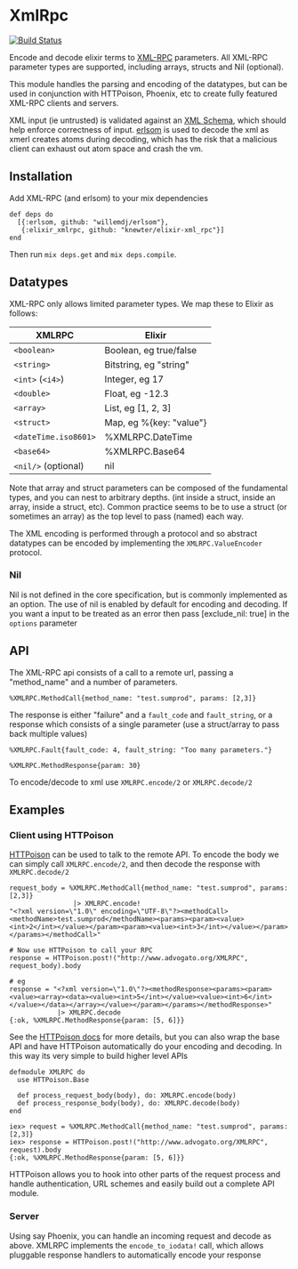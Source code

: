 XmlRpc
======
[![Build Status](https://travis-ci.org/ewildgoose/elixir-xml_rpc.svg?branch=master)](https://travis-ci.org/ewildgoose/elixir-xml_rpc)

Encode and decode elixir terms to [XML-RPC](http://wikipedia.org/wiki/XML-RPC) parameters.
All XML-RPC parameter types are supported, including arrays, structs and Nil (optional).

This module handles the parsing and encoding of the datatypes, but can be used
in conjunction with HTTPoison, Phoenix, etc to create fully featured XML-RPC
clients and servers.

XML input (ie untrusted) is validated against an [XML Schema](http://en.wikipedia.org/wiki/XML_schema),
which should help enforce correctness of input.  [erlsom](https://github.com/willemdj/erlsom)
is used to decode the xml as xmerl creates atoms during decoding, which has
the risk that a malicious client can exhaust out atom space and crash the vm.


## Installation

Add XML-RPC (and erlsom) to your mix dependencies

    def deps do
      [{:erlsom, github: "willemdj/erlsom"},
       {:elixir_xmlrpc, github: "knewter/elixir-xml_rpc"}]
    end

Then run `mix deps.get` and `mix deps.compile`.


## Datatypes

XML-RPC only allows limited parameter types. We map these to Elixir as follows:

| XMLRPC               | Elixir                    |
| ---------------------|---------------------------|
| `<boolean>`          | Boolean, eg true/false    |
| `<string>`           | Bitstring, eg "string"    |
| `<int>` (`<i4>`)     | Integer, eg 17            |
| `<double>`           | Float, eg -12.3           |
| `<array>`            | List, eg [1, 2, 3]        |
| `<struct>`           | Map, eg %{key: "value"}   |
| `<dateTime.iso8601>` | %XMLRPC.DateTime          |
| `<base64>`           | %XMLRPC.Base64            |
| `<nil/>` (optional)  | nil                       |


Note that array and struct parameters can be composed of the fundamental types,
and you can nest to arbitrary depths. (int inside a struct, inside an array, inside a struct, etc).
Common practice seems to be to use a struct (or sometimes an array) as the top
level to pass (named) each way.

The XML encoding is performed through a protocol and so abstract datatypes
can be encoded by implementing the `XMLRPC.ValueEncoder` protocol.

### Nil
Nil is not defined in the core specification, but is commonly implemented as
an option.  The use of nil is enabled by default for encoding and decoding.
If you want a <nil/> input to be treated as an error then pass
[exclude_nil: true] in the `options` parameter

## API

The XML-RPC api consists of a call to a remote url, passing a "method_name"
and a number of parameters.

    %XMLRPC.MethodCall{method_name: "test.sumprod", params: [2,3]}

The response is either "failure" and a `fault_code` and `fault_string`, or a
response which consists of a single parameter (use a struct/array to pass back
multiple values)

    %XMLRPC.Fault{fault_code: 4, fault_string: "Too many parameters."}

    %XMLRPC.MethodResponse{param: 30}

To encode/decode to xml use `XMLRPC.encode/2` or `XMLRPC.decode/2`

## Examples

### Client using HTTPoison

[HTTPoison](https://github.com/edgurgel/httpoison) can be used to talk to the remote API.  To encode the body we can
simply call `XMLRPC.encode/2`, and then decode the response with `XMLRPC.decode/2`

    request_body = %XMLRPC.MethodCall{method_name: "test.sumprod", params: [2,3]}
                    |> XMLRPC.encode!
    "<?xml version=\"1.0\" encoding=\"UTF-8\"?><methodCall><methodName>test.sumprod</methodName><params><param><value><int>2</int></value></param><param><value><int>3</int></value></param></params></methodCall>"

    # Now use HTTPoison to call your RPC
    response = HTTPoison.post!("http://www.advogato.org/XMLRPC", request_body).body

    # eg
    response = "<?xml version=\"1.0\"?><methodResponse><params><param><value><array><data><value><int>5</int></value><value><int>6</int></value></data></array></value></param></params></methodResponse>"
                |> XMLRPC.decode
    {:ok, %XMLRPC.MethodResponse{param: [5, 6]}}

See the [HTTPoison docs](https://github.com/edgurgel/httpoison#wrapping-httpoisonbase)
for more details, but you can also wrap the base API and have HTTPoison
automatically do your encoding and decoding.  In this way its very simple to build
higher level APIs

    defmodule XMLRPC do
      use HTTPoison.Base

      def process_request_body(body), do: XMLRPC.encode(body)
      def process_response_body(body), do: XMLRPC.decode(body)
    end

    iex> request = %XMLRPC.MethodCall{method_name: "test.sumprod", params: [2,3]}
    iex> response = HTTPoison.post!("http://www.advogato.org/XMLRPC", request).body
    {:ok, %XMLRPC.MethodResponse{param: [5, 6]}}

HTTPoison allows you to hook into other parts of the request process and handle
authentication, URL schemes and easily build out a complete API module.

### Server

Using say Phoenix, you can handle an incoming request and decode as above.
XMLRPC implements the `encode_to_iodata!` call, which allows pluggable response
handlers to automatically encode your response

